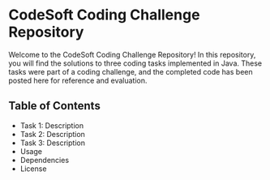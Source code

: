 # CodeSoft Coding Challenge Repository

Welcome to the CodeSoft Coding Challenge Repository! In this repository, you will find the solutions to 
three coding tasks implemented in Java. These tasks were part of a coding challenge, and the completed code has been posted here for reference and evaluation.

## Table of Contents

* Task 1: Description
* Task 2: Description
* Task 3: Description
* Usage
* Dependencies
* License
